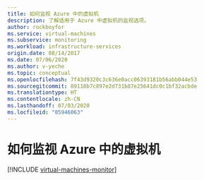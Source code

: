 ```yaml
---
title: 如何监视 Azure 中的虚拟机
description: 了解适用于 Azure 中虚拟机的监视选项。
author: rockboyfor
ms.service: virtual-machines
ms.subservice: monitoring
ms.workload: infrastructure-services
origin.date: 08/14/2017
ms.date: 07/06/2020
ms.author: v-yeche
ms.topic: conceptual
ms.openlocfilehash: 7f43d9320c3c636e0acc06393181b56abb044e53
ms.sourcegitcommit: 89118b7c897e2d731b87e25641dc0c1bf32acbde
ms.translationtype: HT
ms.contentlocale: zh-CN
ms.lasthandoff: 07/03/2020
ms.locfileid: "85946063"
---
```

# <a name="how-to-monitor-virtual-machines-in-azure"></a>如何监视 Azure 中的虚拟机

[!INCLUDE [virtual-machines-monitor](../../../includes/virtual-machines-monitor.md)]

<!-- Update_Description: update meta properties -->